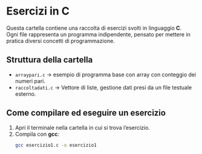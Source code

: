 # Esercizi in C

Questa cartella contiene una raccolta di esercizi svolti in linguaggio **C**.  
Ogni file rappresenta un programma indipendente, pensato per mettere in pratica diversi concetti di programmazione.

## Struttura della cartella

- `arraypari.c` → esempio di programma base con array con conteggio dei numeri pari.
- `raccoltadati.c` → Vettore di liste, gestione dati presi da un file testuale esterno.

## Come compilare ed eseguire un esercizio

1. Apri il terminale nella cartella in cui si trova l’esercizio.  
2. Compila con **gcc**:  
   ```bash
   gcc esercizio1.c -o esercizio1
